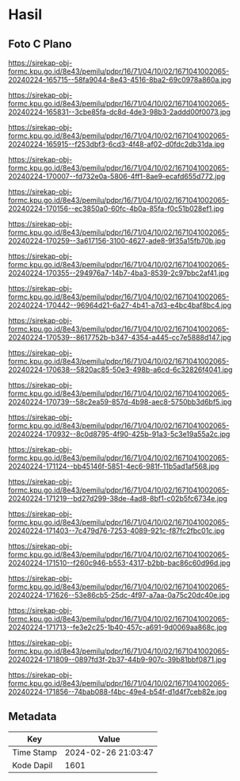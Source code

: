 # Hasil

## Foto C Plano

https://sirekap-obj-formc.kpu.go.id/8e43/pemilu/pdpr/16/71/04/10/02/1671041002065-20240224-165715--58fa9044-8e43-4516-8ba2-69c0978a860a.jpg

https://sirekap-obj-formc.kpu.go.id/8e43/pemilu/pdpr/16/71/04/10/02/1671041002065-20240224-165831--3cbe85fa-dc8d-4de3-98b3-2addd00f0073.jpg

https://sirekap-obj-formc.kpu.go.id/8e43/pemilu/pdpr/16/71/04/10/02/1671041002065-20240224-165915--f253dbf3-6cd3-4f48-af02-d0fdc2db31da.jpg

https://sirekap-obj-formc.kpu.go.id/8e43/pemilu/pdpr/16/71/04/10/02/1671041002065-20240224-170007--fd732e0a-5806-4ff1-8ae9-ecafd655d772.jpg

https://sirekap-obj-formc.kpu.go.id/8e43/pemilu/pdpr/16/71/04/10/02/1671041002065-20240224-170156--ec3850a0-60fc-4b0a-85fa-f0c51b028ef1.jpg

https://sirekap-obj-formc.kpu.go.id/8e43/pemilu/pdpr/16/71/04/10/02/1671041002065-20240224-170259--3a617156-3100-4627-ade8-9f35a15fb70b.jpg

https://sirekap-obj-formc.kpu.go.id/8e43/pemilu/pdpr/16/71/04/10/02/1671041002065-20240224-170355--294976a7-14b7-4ba3-8539-2c97bbc2af41.jpg

https://sirekap-obj-formc.kpu.go.id/8e43/pemilu/pdpr/16/71/04/10/02/1671041002065-20240224-170442--96964d21-6a27-4b41-a7d3-e4bc4baf8bc4.jpg

https://sirekap-obj-formc.kpu.go.id/8e43/pemilu/pdpr/16/71/04/10/02/1671041002065-20240224-170539--8617752b-b347-4354-a445-cc7e5888d147.jpg

https://sirekap-obj-formc.kpu.go.id/8e43/pemilu/pdpr/16/71/04/10/02/1671041002065-20240224-170638--5820ac85-50e3-498b-a6cd-6c32826f4041.jpg

https://sirekap-obj-formc.kpu.go.id/8e43/pemilu/pdpr/16/71/04/10/02/1671041002065-20240224-170739--58c2ea59-857d-4b98-aec8-5750bb3d6bf5.jpg

https://sirekap-obj-formc.kpu.go.id/8e43/pemilu/pdpr/16/71/04/10/02/1671041002065-20240224-170932--8c0d8795-4f90-425b-91a3-5c3e19a55a2c.jpg

https://sirekap-obj-formc.kpu.go.id/8e43/pemilu/pdpr/16/71/04/10/02/1671041002065-20240224-171124--bb45146f-5851-4ec6-981f-11b5ad1af568.jpg

https://sirekap-obj-formc.kpu.go.id/8e43/pemilu/pdpr/16/71/04/10/02/1671041002065-20240224-171219--bd27d299-38de-4ad8-8bf1-c02b5fc6734e.jpg

https://sirekap-obj-formc.kpu.go.id/8e43/pemilu/pdpr/16/71/04/10/02/1671041002065-20240224-171403--7c479d76-7253-4089-921c-f87fc2fbc01c.jpg

https://sirekap-obj-formc.kpu.go.id/8e43/pemilu/pdpr/16/71/04/10/02/1671041002065-20240224-171510--f260c946-b553-4317-b2bb-bac86c60d96d.jpg

https://sirekap-obj-formc.kpu.go.id/8e43/pemilu/pdpr/16/71/04/10/02/1671041002065-20240224-171626--53e86cb5-25dc-4f97-a7aa-0a75c20dc40e.jpg

https://sirekap-obj-formc.kpu.go.id/8e43/pemilu/pdpr/16/71/04/10/02/1671041002065-20240224-171713--fe3e2c25-1b40-457c-a691-9d0069aa868c.jpg

https://sirekap-obj-formc.kpu.go.id/8e43/pemilu/pdpr/16/71/04/10/02/1671041002065-20240224-171809--0897fd3f-2b37-44b9-907c-39b81bbf0871.jpg

https://sirekap-obj-formc.kpu.go.id/8e43/pemilu/pdpr/16/71/04/10/02/1671041002065-20240224-171856--74bab088-f4bc-49e4-b54f-d1d4f7ceb82e.jpg


## Metadata

| Key        | Value               |
| ---------- | ------------------- |
| Time Stamp | 2024-02-26 21:03:47 |
| Kode Dapil | 1601                |




